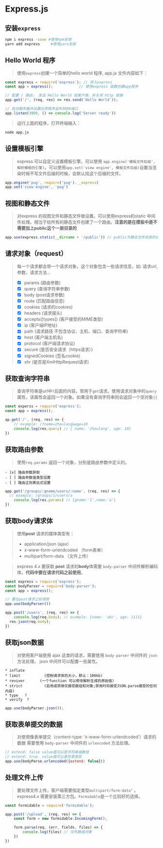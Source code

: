 # Express.js
## 安装`express`

```bash
npm i express -save	#使用npm安装
yarn add express     #使用yarn安装
```

## Hello World 程序
> 使用`express`创建一个简单的hello world 程序, app.js 文件内容如下：

```js
const express = require('express'); // 导入express
const app = express();			  // 使用express 函数创建app程序

// 配置 / 路由， 发送 Hello World 给客户端，并关闭 http 链接
app.get('/', (req, res) => res.send('Hello World'));

// 启动服务器并设置应用程序监听3000端口
app.listen(3000, () => console.log('Server ready'))
```

> 运行上面的程序，打开终端输入：

```bash
node app.js
```

## 设置模板引擎
> express 可以自定义设置模板引擎。可以使用 `app.engine('模板文件后缀', 解析模板的引擎)`。可以使用`app.set('view engine', 模板文件后缀)`设置当渲染时候不写文件后缀的时候，会默认找这个后缀的文件。

```js
app.engine('pug', require('pug').__express)
app.set('view engine', 'pug')
```

## 视图和静态文件
> 对express 的视图文件和静态文件做设置。可以使用express的static 中间件处理。相当于给所有的静态文件创建了一个路由。**注意的是在模板中是不需要加上public这个一层目录的**

```js
app.use(express.static(__dirname + '/public')) // public为静态文件存放的目录
```

## 请求对象（request）
> 每一个请求都会带一个请求对象，这个对象包含一些请求信息，如: 请求url,参数，请求方法…
> 	- [x] params                           (路由参数)
> 	- [x] query                              (查询字符串参数)
> 	- [x] body                               (post请求参数)
> 	- [x] route                               (匹配路由信息)
> 	- [x] cookies                           (请求的cookies)
> 	- [x] headers                          (请求报头)
> 	- [x] accepts([types])            (客户接受的MIME类型)
> 	- [x] ip                                     (客户端IP地址)
> 	- [x] path                                (请求路径 不包含协议、主机、端口、查询字符串)
> 	- [x] host                                 (客户端主机名)
> 	- [x] protocol                           (客户端请求协议)
> 	- [x] secure                              (是否安全请求（https请求）)
> 	- [x] signedCookies                (签名cookie)
> 	- [x] xhr                                    (是否是XmlHttpRequest请求)

## 获取查询字符串
> 查询字符串是url中`?`后面的内容。常用于`get`请求。使用请求对象中的`query`属性，该属性会返回一个对象。如果没有查询字符串则会返回一个空对象`{}`  

```js
const experss = require('express');
const app = express();

ap.get('/', (req, res) => {
	// example: /?name=zhoulang&age=10
	console.log(res.query) // { name: 'zhoulang', age: 10}
})
```

## 获取路由参数
> 使用`req.params` 返回一个对象，分别是路由参数中定义的。

	- [x] 路由参数获取
	- [ ] 路由参数值类型设置 
	- [ ] 路由正则表达式设置

```js
app.get('/groups/:gname/users/:name', (req, res) => {
  // example: /groups/1/users/a
	console.log(res.params) // {gname:'1',name:'a'}
})
```

## 获取body请求体
> 使用**post** 请求的媒体类型有：
> 	* application/json  (ajax）
> 	* x-www-form-urlendcoded （form表单）
> 	* multipart/form-data （文件上传）

> express 4.x 要获取 **post** 请求的**body**体需要 `body-parser` 中间件解析编码体。**代码中要在请求代码之前使用**。

```js
const express = require('express');
const bodyParser = require('body-parser');
const app = express();

// 要在post请求之前调用
app.use(bodyParser())

app.post('/users', (req, res) => {
	console.log(req.body); // example: {name: 'abc', age: 1111}
  res.json(req.body);
})
```

## 获取json数据
> 对使用客户端使用 ajax 这类的请求，需要使用 `body-parser` 中间件的 `json` 方法处理。
> json 中间件可以配置一些属性。

	* inflate
	* limit           (控制请求体的大小，默认：100kb)
	* reviver       (一个function 可以修改解析生成的原始值)
	* strict          (启用或禁用仅接受数组和对象;禁用时将接受JSON.parse接受的任何内容)
	* type   ?
	* verify  ?

```js
app.use(bodyParser.json());
```

## 获取表单提交的数据
> 对使用像表单提交（content-type: ‘x-www-form-urlendcoded’）请求的数据 需要使用 `body-parser` 中间件的 `urlencoded` 方法处理。

```js
// extend: false value值可以是字符串或数组
// extend: true  value值可以是任意类型
app.use(bodyParse.urlencoded({extend: false}))
```

## 处理文件上传
> 要处理文件上传，客户端需要指定类型`multipart/form-data"` 。express4.x 需要安装第三方包。`Formidable`是一个比较好的选择。

```js
const formidable = require('formidable');

app.post('/upload', (req, res) => {
	const form = new formidable.IncomingForm();

	form.parse(req, (err, fields, files) => {
		console.log(files) // 文件数组对象
	})
})
```
